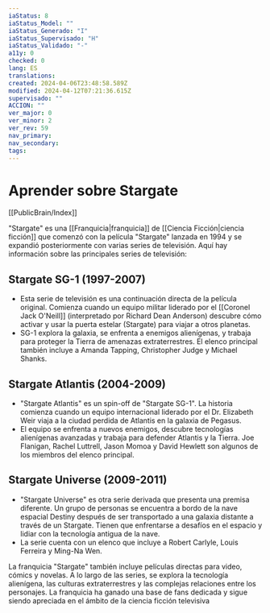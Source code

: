 ```yaml
---
iaStatus: 8
iaStatus_Model: ""
iaStatus_Generado: "I"
iaStatus_Supervisado: "H"
iaStatus_Validado: "-"
a11y: 0
checked: 0
lang: ES
translations: 
created: 2024-04-06T23:48:58.589Z
modified: 2024-04-12T07:21:36.615Z
supervisado: ""
ACCION: ""
ver_major: 0
ver_minor: 2
ver_rev: 59
nav_primary: 
nav_secondary: 
tags:
---
```

# Aprender sobre Stargate

[[PublicBrain/Index]]

"Stargate" es una [[Franquicia|franquicia]] de [[Ciencia Ficción|ciencia ficción]] que comenzó con la película "Stargate" lanzada en 1994 y se expandió posteriormente con varias series de televisión. Aquí hay información sobre las principales series de televisión:

## Stargate SG-1 (1997-2007)
    
- Esta serie de televisión es una continuación directa de la película original. Comienza cuando un equipo militar liderado por el [[Coronel Jack O'Neill]] (interpretado por Richard Dean Anderson) descubre cómo activar y usar la puerta estelar (Stargate) para viajar a otros planetas.
- SG-1 explora la galaxia, se enfrenta a enemigos alienígenas, y trabaja para proteger la Tierra de amenazas extraterrestres. El elenco principal también incluye a Amanda Tapping, Christopher Judge y Michael Shanks.

## Stargate Atlantis (2004-2009)
    
- "Stargate Atlantis" es un spin-off de "Stargate SG-1". La historia comienza cuando un equipo internacional liderado por el Dr. Elizabeth Weir viaja a la ciudad perdida de Atlantis en la galaxia de Pegasus.
- El equipo se enfrenta a nuevos enemigos, descubre tecnologías alienígenas avanzadas y trabaja para defender Atlantis y la Tierra. Joe Flanigan, Rachel Luttrell, Jason Momoa y David Hewlett son algunos de los miembros del elenco principal.

## Stargate Universe (2009-2011)
    
- "Stargate Universe" es otra serie derivada que presenta una premisa diferente. Un grupo de personas se encuentra a bordo de la nave espacial Destiny después de ser transportado a una galaxia distante a través de un Stargate. Tienen que enfrentarse a desafíos en el espacio y lidiar con la tecnología antigua de la nave.
- La serie cuenta con un elenco que incluye a Robert Carlyle, Louis Ferreira y Ming-Na Wen.

La franquicia "Stargate" también incluye películas directas para video, cómics y novelas. A lo largo de las series, se explora la tecnología alienígena, las culturas extraterrestres y las complejas relaciones entre los personajes. La franquicia ha ganado una base de fans dedicada y sigue siendo apreciada en el ámbito de la ciencia ficción televisiva